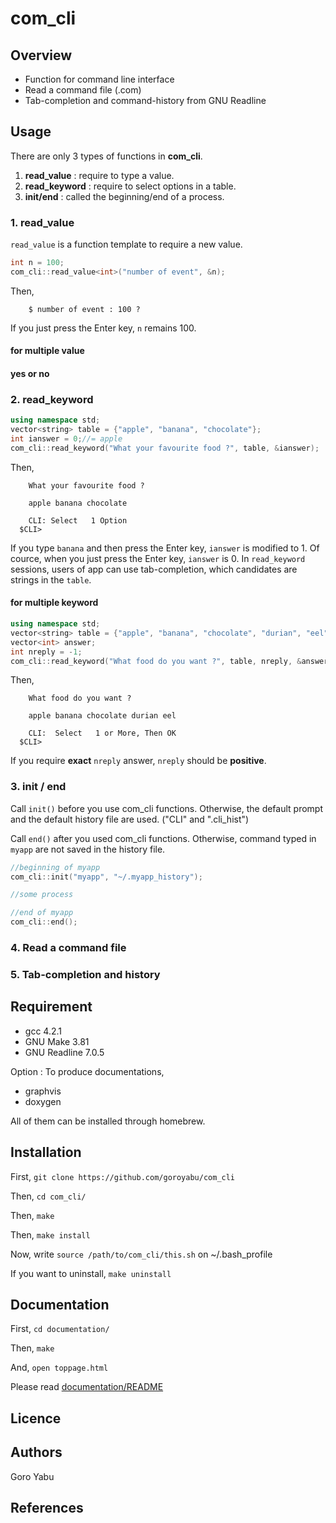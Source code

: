 # com_cli

## Overview

- Function for command line interface
- Read a command file (.com)
- Tab-completion and command-history from GNU Readline

## Usage

There are only 3 types of functions in **com_cli**.

1. **read_value** : require to type a value.
2. **read_keyword** : require to select options in a table.
3. **init/end** : called the beginning/end of a process.

### 1. read_value

`read_value` is a function template to require a new value.

```c++
int n = 100;
com_cli::read_value<int>("number of event", &n); 
```

Then,

```shell-session
	$ number of event : 100 ?  
```

If you just press the Enter key, `n` remains 100.

#### for multiple value

#### yes or no


### 2. read_keyword

```c++
using namespace std;
vector<string> table = {"apple", "banana", "chocolate"};
int ianswer = 0;//= apple
com_cli::read_keyword("What your favourite food ?", table, &ianswer);

```

Then, 

```
	What your favourite food ?
	  
	apple banana chocolate
	  
	CLI: Select   1 Option
  $CLI> 
```

If you type `banana` and then press the Enter key, `ianswer` is modified to 1.
Of cource, when you just press the Enter key, `ianswer` is 0.
In `read_keyword` sessions, users of app can use tab-completion, which candidates are strings in the `table`.

#### for multiple keyword


```c++
using namespace std;
vector<string> table = {"apple", "banana", "chocolate", "durian", "eel"};
vector<int> answer;
int nreply = -1;
com_cli::read_keyword("What food do you want ?", table, nreply, &answer);
```

Then,

```
	What food do you want ?

	apple banana chocolate durian eel 

	CLI:  Select   1 or More, Then OK
  $CLI> 
```

If you require **exact** `nreply` answer, `nreply` should be **positive**.

### 3. init / end

Call `init()` before you use com_cli functions.
Otherwise, the default prompt and the default history file are used.
("CLI" and ".cli_hist")

Call `end()` after you used com_cli functions.
Otherwise, command typed in `myapp` are not saved in the history file.

```c++
//beginning of myapp
com_cli::init("myapp", "~/.myapp_history");

//some process

//end of myapp
com_cli::end();
```

### 4. Read a command file

### 5. Tab-completion and history


## Requirement

- gcc 4.2.1
- GNU Make 3.81
- GNU Readline 7.0.5

Option : To produce documentations, 

- graphvis
- doxygen

All of them can be installed through homebrew.

## Installation

First, `git clone https://github.com/goroyabu/com_cli`

Then, `cd com_cli/`

Then, `make`

Then, `make install`

Now, write `source /path/to/com_cli/this.sh` on ~/.bash_profile

If you want to uninstall, `make uninstall`

## Documentation

First, `cd documentation/`

Then, `make`

And, `open toppage.html`

Please read [documentation/README](documentation/README.md)

## Licence


## Authors
Goro Yabu 

## References
